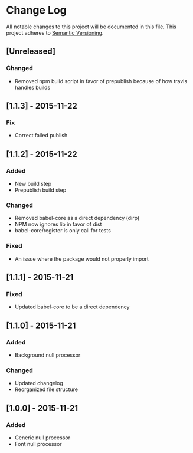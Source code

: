 # Change Log

All notable changes to this project will be documented in this file.
This project adheres to [Semantic Versioning](http://semver.org/).

## [Unreleased]

### Changed
- Removed npm build script in favor of prepublish because of how travis handles builds

## [1.1.3] - 2015-11-22

### Fix
- Correct failed publish

## [1.1.2] - 2015-11-22

### Added
- New build step
- Prepublish build step

### Changed
- Removed babel-core as a direct dependency (dirp)
- NPM now ignores lib in favor of dist
- babel-core/register is only call for tests

### Fixed
- An issue where the package would not properly import

## [1.1.1] - 2015-11-21

### Fixed
- Updated babel-core to be a direct dependency

## [1.1.0] - 2015-11-21

### Added
- Background null processor

### Changed
- Updated changelog
- Reorganized file structure

## [1.0.0] - 2015-11-21

### Added
- Generic null processor
- Font null processor

